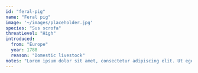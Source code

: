 ```yaml
---
id: "feral-pig"
name: "Feral pig"
image: '~/images/placeholder.jpg'
species: "Sus scrofa"
threatLevel: "High"
introduced:
  from: "Europe"
  year: 1788
  reason: "Domestic livestock"
notes: "Lorem ipsum dolor sit amet, consectetur adipiscing elit. Ut eget nunc posuere, dapibus lectus at, eleifend enim. Maecenas metus enim, facilisis a elementum nec, pellentesque at metus. Nunc risus dui, convallis sit amet magna id, ullamcorper semper velit. Sed quis convallis metus, id mollis ante. In et faucibus justo, eget mollis leo. Nunc eget ornare velit. Curabitur sit amet egestas eros. Vivamus luctus est urna, sed sodales sem semper ut."
---
```

